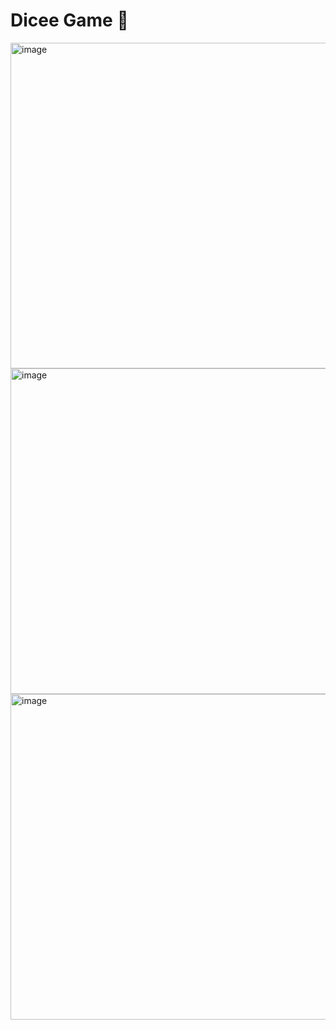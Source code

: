 # Dicee Game 🎲

<img width="521" alt="image" src="https://user-images.githubusercontent.com/76753930/210231867-1270b66f-3f09-4e52-8bb0-a3142cb28bd9.png">
<img width="521" alt="image" src="https://user-images.githubusercontent.com/76753930/210232002-50b8ec59-c6d3-4ea5-b48c-90ac93bbcae7.png">
<img width="521" alt="image" src="https://user-images.githubusercontent.com/76753930/210231929-e6f19027-bfe2-496a-ab97-edf142de75b2.png">
